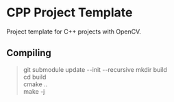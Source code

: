 # CPP Project Template
Project template for C++ projects with OpenCV.

## Compiling
>git submodule update --init --recursive
>mkdir build  
>cd build  
>cmake ..  
>make -j  
